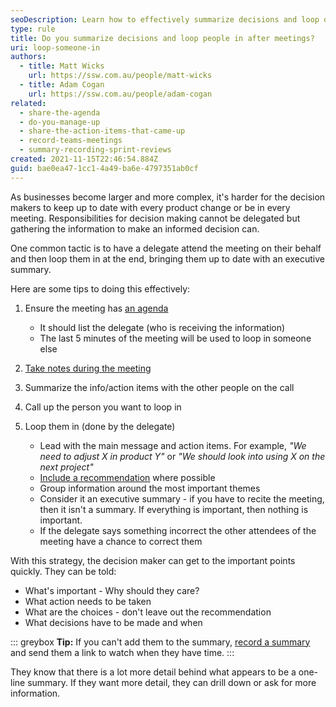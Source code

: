 ```yaml
---
seoDescription: Learn how to effectively summarize decisions and loop decision-makers into meetings with an executive summary for quick action.
type: rule
title: Do you summarize decisions and loop people in after meetings?
uri: loop-someone-in
authors:
  - title: Matt Wicks
    url: https://ssw.com.au/people/matt-wicks
  - title: Adam Cogan
    url: https://ssw.com.au/people/adam-cogan
related:
  - share-the-agenda
  - do-you-manage-up
  - share-the-action-items-that-came-up
  - record-teams-meetings
  - summary-recording-sprint-reviews
created: 2021-11-15T22:46:54.884Z
guid: bae0ea47-1cc1-4a49-ba6e-4797351ab0cf
---
```

As businesses become larger and more complex, it's harder for the decision makers to keep up to date with every product change or be in every meeting. Responsibilities for decision making cannot be delegated but gathering the information to make an informed decision can.

One common tactic is to have a delegate attend the meeting on their behalf and then loop them in at the end, bringing them up to date with an executive summary.

Here are some tips to doing this effectively:

<!--endintro-->

1. Ensure the meeting has [an agenda](/share-the-agenda)
   * It should list the delegate (who is receiving the information)
   * The last 5 minutes of the meeting will be used to loop in someone else

2. [Take notes during the meeting](/share-the-action-items-that-came-up)

3. Summarize the info/action items with the other people on the call

4. Call up the person you want to loop in

5. Loop them in (done by the delegate)
   * Lead with the main message and action items. For example, _"We need to adjust X in product Y"_ or _"We should look into using X on the next project"_
   * [Include a recommendation](/do-you-manage-up) where possible
   * Group information around the most important themes
   * Consider it an executive summary - if you have to recite the meeting, then it isn't a summary. If everything is important, then nothing is important.
   * If the delegate says something incorrect the other attendees of the meeting have a chance to correct them

With this strategy, the decision maker can get to the important points quickly. They can be told:

* What's important - Why should they care?
* What action needs to be taken
* What are the choices - don't leave out the recommendation
* What decisions have to be made and when

::: greybox
**Tip:** If you can't add them to the summary, [record a summary](/record-teams-meetings) and send them a link to watch when they have time.
:::

They know that there is a lot more detail behind what appears to be a one-line summary. If they want more detail, they can drill down or ask for more information.
